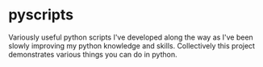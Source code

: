 # pyscripts

Variously useful python scripts I've developed along the way as I've been
slowly improving my python knowledge and skills. Collectively this project
demonstrates various things you can do in python.
